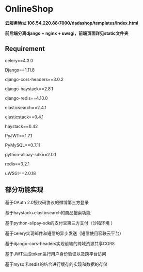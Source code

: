 # OnlineShop

**云服务地址 106.54.220.88:7000/dadashop/templates/index.html**

**前后端分离django + nginx + uwsgi，前端页面详见static文件夹**



## Requirement

celery==4.3.0

Django==1.11.8

django-cors-headers==3.0.2

django-haystack==2.8.1

django-redis==4.10.0

elasticsearch==2.4.1

elasticstack==0.4.1

haystack==0.42

PyJWT==1.7.1

PyMySQL==0.7.11

python-alipay-sdk==2.0.1

redis==3.2.1

uWSGI==2.0.18





## **部分功能实现**

基于OAuth 2.0授权码协议的微博第三方登录

基于haystack+elasticsearch的商品搜索功能

基于python-alipay-sdk的支付宝第三方支付（沙箱环境 ）

基于celery实现邮件和短信的异步发送（短信使用容联云平台）

基于django-cors-headers实现前端的跨域资源共享CORS

基于JWT生成token进行用户身份验证以及跨平台访问

基于mysql和redis的结合进行缓存的实现和数据的存储





